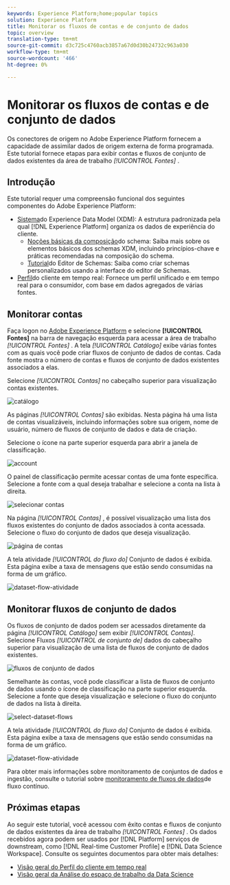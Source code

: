 ```yaml
---
keywords: Experience Platform;home;popular topics
solution: Experience Platform
title: Monitorar os fluxos de contas e de conjunto de dados
topic: overview
translation-type: tm+mt
source-git-commit: d3c725c4760acb3857a67d0d30b24732c963a030
workflow-type: tm+mt
source-wordcount: '466'
ht-degree: 0%

---
```



# Monitorar os fluxos de contas e de conjunto de dados

Os conectores de origem no Adobe Experience Platform fornecem a capacidade de assimilar dados de origem externa de forma programada. Este tutorial fornece etapas para exibir contas e fluxos de conjunto de dados existentes da área de trabalho *[!UICONTROL Fontes]* .

## Introdução

Este tutorial requer uma compreensão funcional dos seguintes componentes do Adobe Experience Platform:

- [Sistema](../../../xdm/home.md)do Experience Data Model (XDM): A estrutura padronizada pela qual [!DNL Experience Platform] organiza os dados de experiência do cliente.
   - [Noções básicas da composição](../../../xdm/schema/composition.md)do schema: Saiba mais sobre os elementos básicos dos schemas XDM, incluindo princípios-chave e práticas recomendadas na composição do schema.
   - [Tutorial](../../../xdm/tutorials/create-schema-ui.md)do Editor de Schemas: Saiba como criar schemas personalizados usando a interface do editor de Schemas.
- [Perfil](../../../profile/home.md)do cliente em tempo real: Fornece um perfil unificado e em tempo real para o consumidor, com base em dados agregados de várias fontes.

## Monitorar contas

Faça logon no <a href="https://platform.adobe.com" target="_blank">Adobe Experience Platform</a> e selecione **[!UICONTROL Fontes]** na barra de navegação esquerda para acessar a área de trabalho *[!UICONTROL Fontes]* . A tela *[!UICONTROL Catálogo]* exibe várias fontes com as quais você pode criar fluxos de conjunto de dados de contas. Cada fonte mostra o número de contas e fluxos de conjunto de dados existentes associados a elas.

Selecione *[!UICONTROL Contas]* no cabeçalho superior para visualização contas existentes.

![catálogo](../../images/tutorials/monitor/catalog.png)

As páginas *[!UICONTROL Contas]* são exibidas. Nesta página há uma lista de contas visualizáveis, incluindo informações sobre sua origem, nome de usuário, número de fluxos de conjunto de dados e data de criação.

Selecione o ícone na parte superior esquerda para abrir a janela de classificação.

![account](../../images/tutorials/monitor/accounts-list.png)

O painel de classificação permite acessar contas de uma fonte específica. Selecione a fonte com a qual deseja trabalhar e selecione a conta na lista à direita.

![selecionar contas](../../images/tutorials/monitor/accounts-sort.png)

Na página *[!UICONTROL Contas]* , é possível visualização uma lista dos fluxos existentes do conjunto de dados associados à conta acessada. Selecione o fluxo do conjunto de dados que deseja visualização.

![página de contas](../../images/tutorials/monitor/dataset-flows.png)

A tela atividade *[!UICONTROL do fluxo do]* Conjunto de dados é exibida. Esta página exibe a taxa de mensagens que estão sendo consumidas na forma de um gráfico.

![dataset-flow-atividade](../../images/tutorials/monitor/dataset-flows-activity.png)

## Monitorar fluxos de conjunto de dados

Os fluxos de conjunto de dados podem ser acessados diretamente da página *[!UICONTROL Catálogo]* sem exibir *[!UICONTROL Contas]*. Selecione Fluxos *[!UICONTROL de conjunto de]* dados do cabeçalho superior para visualização de uma lista de fluxos de conjunto de dados existentes.

![fluxos de conjunto de dados](../../images/tutorials/monitor/dataset-flows-list.png)

Semelhante às contas, você pode classificar a lista de fluxos de conjunto de dados usando o ícone de classificação na parte superior esquerda. Selecione a fonte que deseja visualização e selecione o fluxo do conjunto de dados na lista à direita.

![select-dataset-flows](../../images/tutorials/monitor/dataset-flows-sort.png)

A tela atividade *[!UICONTROL do fluxo do]* Conjunto de dados é exibida. Esta página exibe a taxa de mensagens que estão sendo consumidas na forma de um gráfico.

![dataset-flow-atividade](../../images/tutorials/monitor/dataset-flows-activity.png)

Para obter mais informações sobre monitoramento de conjuntos de dados e ingestão, consulte o tutorial sobre [monitoramento de fluxos de dados](../../../ingestion/quality/monitor-data-flows.md)de fluxo contínuo.

## Próximas etapas

Ao seguir este tutorial, você acessou com êxito contas e fluxos de conjunto de dados existentes da área de trabalho *[!UICONTROL Fontes]* . Os dados recebidos agora podem ser usados por [!DNL Platform] serviços de downstream, como [!DNL Real-time Customer Profile] e [!DNL Data Science Workspace]. Consulte os seguintes documentos para obter mais detalhes:

- [Visão geral do Perfil do cliente em tempo real](../../../profile/home.md)
- [Visão geral da Análise do espaço de trabalho da Data Science](../../../data-science-workspace/home.md)